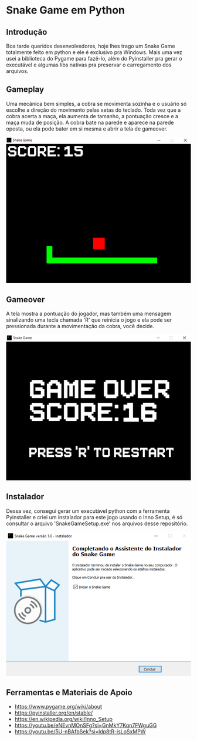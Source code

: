 # Snake Game em Python

## Introdução
Boa tarde queridos desenvolvedores, hoje lhes trago um Snake Game totalmente feito em python e ele é exclusivo pra Windows. Mais uma vez usei a biblioteca do Pygame para fazê-lo, além do Pyinstaller pra gerar o executável e algumas libs nativas pra preservar o carregamento dos arquivos.

## Gameplay
Uma mecânica bem simples, a cobra se movimenta sozinha e o usuário só escolhe a direção do movimento pelas setas do teclado. Toda vez que a cobra acerta a maça, ela aumenta de tamanho, a pontuação cresce e a maça muda de posição. A cobra bate na parede e aparece na parede oposta, ou ela pode bater em si mesma e abrir a tela de gameover.
<div align="left">
    <img src="CONTENTS/Gameplay.PNG">
</div>

## Gameover
 A tela mostra a pontuação do jogador, mas também uma mensagem sinalizando uma tecla chamada 'R' que reinicia o jogo e ela pode ser pressionada durante a movimentação da cobra, você decide.
<div align="left">
    <img src="CONTENTS/Gameover.PNG">
</div>

## Instalador
Dessa vez, consegui gerar um executável python com a ferramenta Pyinstaller e criei um instalador para este jogo usando o Inno Setup, é só consultar o arquivo 'SnakeGameSetup.exe' nos arquivos desse repositório.
<div align="left">
    <img src="CONTENTS/Instalador.PNG">
</div>

## Ferramentas e Materiais de Apoio
- https://www.pygame.org/wiki/about
- https://pyinstaller.org/en/stable/
- https://en.wikipedia.org/wiki/Inno_Setup
- https://youtu.be/eNEvnMOnSFg?si=GnMkY7Kqn7FWguGG
- https://youtu.be/5U-nBAfbSek?si=ldp8tR-isLoSxMPW
